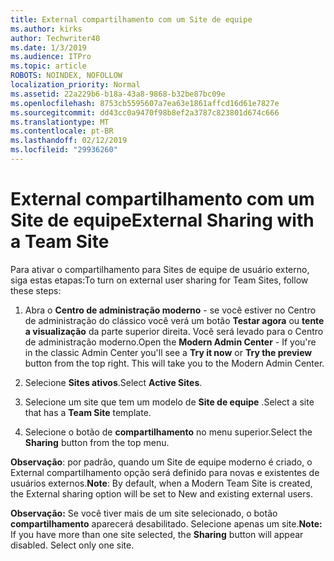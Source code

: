 ```yaml
---
title: External compartilhamento com um Site de equipe
ms.author: kirks
author: Techwriter40
ms.date: 1/3/2019
ms.audience: ITPro
ms.topic: article
ROBOTS: NOINDEX, NOFOLLOW
localization_priority: Normal
ms.assetid: 22a229b6-b18a-43a8-9868-b32be87bc09e
ms.openlocfilehash: 8753cb5595607a7ea63e1861affcd16d61e7827e
ms.sourcegitcommit: dd43cc0a9470f98b8ef2a3787c823801d674c666
ms.translationtype: MT
ms.contentlocale: pt-BR
ms.lasthandoff: 02/12/2019
ms.locfileid: "29936260"
---
```

# <a name="external-sharing-with-a-team-site"></a><span data-ttu-id="9e59c-102">External compartilhamento com um Site de equipe</span><span class="sxs-lookup"><span data-stu-id="9e59c-102">External Sharing with a Team Site</span></span>

<span data-ttu-id="9e59c-103">Para ativar o compartilhamento para Sites de equipe de usuário externo, siga estas etapas:</span><span class="sxs-lookup"><span data-stu-id="9e59c-103">To turn on external user sharing for Team Sites, follow these steps:</span></span> 
  
1. <span data-ttu-id="9e59c-p101">Abra o **Centro de administração moderno** - se você estiver no Centro de administração do clássico você verá um botão **Testar agora** ou **tente a visualização** da parte superior direita. Você será levado para o Centro de administração moderno.</span><span class="sxs-lookup"><span data-stu-id="9e59c-p101">Open the **Modern Admin Center** - If you're in the classic Admin Center you'll see a **Try it now** or **Try the preview** button from the top right. This will take you to the Modern Admin Center.</span></span> 
  
2. <span data-ttu-id="9e59c-106">Selecione **Sites ativos**.</span><span class="sxs-lookup"><span data-stu-id="9e59c-106">Select **Active Sites**.</span></span> 
  
3. <span data-ttu-id="9e59c-107">Selecione um site que tem um modelo de **Site de equipe** .</span><span class="sxs-lookup"><span data-stu-id="9e59c-107">Select a site that has a **Team Site** template.</span></span> 
  
4. <span data-ttu-id="9e59c-108">Selecione o botão de **compartilhamento** no menu superior.</span><span class="sxs-lookup"><span data-stu-id="9e59c-108">Select the **Sharing** button from the top menu.</span></span> 
  
 <span data-ttu-id="9e59c-109">**Observação**: por padrão, quando um Site de equipe moderno é criado, o External compartilhamento opção será definido para novas e existentes de usuários externos.</span><span class="sxs-lookup"><span data-stu-id="9e59c-109">**Note**: By default, when a Modern Team Site is created, the External sharing option will be set to New and existing external users.</span></span> 
  
 <span data-ttu-id="9e59c-p102">**Observação:** Se você tiver mais de um site selecionado, o botão **compartilhamento** aparecerá desabilitado. Selecione apenas um site.</span><span class="sxs-lookup"><span data-stu-id="9e59c-p102">**Note:** If you have more than one site selected, the **Sharing** button will appear disabled. Select only one site.</span></span> 
  

